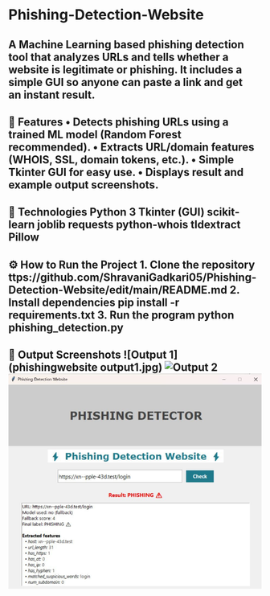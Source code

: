 # Phishing-Detection-Website
A Machine Learning based phishing detection tool that analyzes URLs and tells whether a website is legitimate or phishing. It includes a simple GUI so anyone can paste a link and get an instant result.
---
🚀 Features
	•	Detects phishing URLs using a trained ML model (Random Forest recommended).
	•	Extracts URL/domain features (WHOIS, SSL, domain tokens, etc.).
	•	Simple Tkinter GUI for easy use.
	•	Displays result and example output screenshots.
  ---
  🧰 Technologies
	Python 3
	Tkinter (GUI)
	scikit-learn
	joblib
	requests
  python-whois
  tldextract 
  Pillow
  ---
  ⚙ How to Run the Project
	1.	Clone the repository
  ttps://github.com/ShravaniGadkari05/Phishing-Detection-Website/edit/main/README.md
  2.	Install dependencies
  pip install -r requirements.txt
  3.	Run the program
  python phishing_detection.py
  ---
  📸 Output Screenshots
![Output 1](phishingwebsite output1.jpg)
![Output 2](phishingwebsiteoutput2.jpg)
![Output 3](phishingwebsiteoutput3.jpg)
---


  
